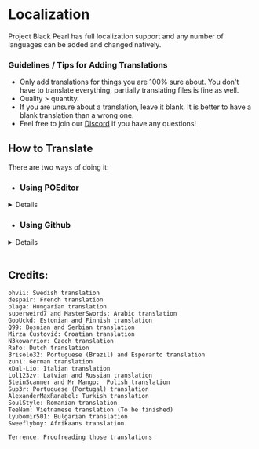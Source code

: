 # Localization

Project Black Pearl has full localization support and any number of languages can be added and changed natively.

### Guidelines / Tips for Adding Translations

-   Only add translations for things you are 100% sure about. You don't have to translate everything, partially translating files is fine as well.
-   Quality > quantity.
-   If you are unsure about a translation, leave it blank. It is better to have a blank translation than a wrong one.
-   Feel free to join our [Discord](https://discord.com/invite/NMwySKFjQY) if you have any questions!

## How to Translate

There are two ways of doing it:<br>

-   ### Using POEditor
<details>

1. Create an account on [POEditor](https://poeditor.com)
2. Join [our project](https://poeditor.com/join/project/GMut4xJe7I) on it
3. Search for the language you'd like to translate. If it isn't listed, feel free to ask for it to be added via [Discord](https://discord.com/invite/NMwySKFjQY)
4. Start translating!
 </details>

-   ### Using Github
<details>

1. [Fork the repo](https://github.com/ProjectBlackPearl/PBPL/fork)
2. Create a branch `git checkout -b klingon-translation`
3. Go to `src/locale/lang`
4. Create a new file named after the [2-letter ISO code (ISO-639-1)](https://en.wikipedia.org/wiki/List_of_ISO_639-1_codes)
5. Copy the `en.json` file into it
6. Edit the file but not the keys (Example: `loadingText`)
7. Push the changes into your fork adhering to [CONTRIBUTING.md](./CONTRIBUTING.md)
8. Open a PR.

</details>
<br>

## Credits:

    ohvii: Swedish translation
    despair: French translation
    plaga: Hungarian translation
    superweird7 and MasterSwords: Arabic translation
    GooUckd: Estonian and Finnish translation
    Q99: Bosnian and Serbian translation
    Mirza Čustović: Croatian translation
    N3kowarrior: Czech translation
    Rafo: Dutch translation
    Brisolo32: Portuguese (Brazil) and Esperanto translation
    zun1: German translation
    xDal-Lio: Italian translation
    Lol123zv: Latvian and Russian translation
    SteinScanner and Mr Mango:	Polish translation
    Sup3r: Portuguese (Portugal) translation
    AlexanderMaxRanabel: Turkish translation
    SoulStyle: Romanian translation
    TeeNam:	Vietnamese translation (To be finished)
    lyubomir501: Bulgarian translation
    Sweeflyboy: Afrikaans translation

    Terrence: Proofreading those translations
